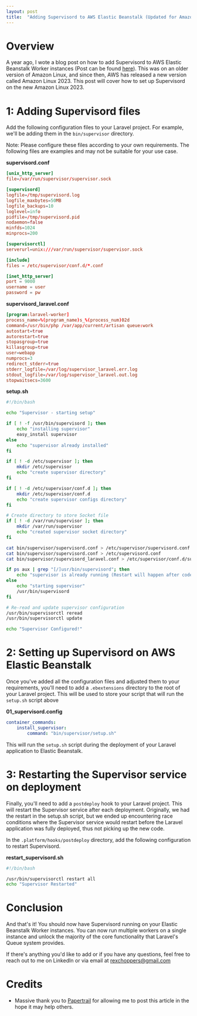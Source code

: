 ```yaml
---
layout: post
title:  "Adding Supervisord to AWS Elastic Beanstalk (Updated for Amazon Linux 2023)"
---
```


# Overview
A year ago, I wote a blog post on how to add Supervisord to AWS Elastic Beanstalk Worker instances (Post can be found [here](/2024/02/07/2024-02-07-adding-supervisord-to-aws-elasticbeanstalk)). This was on an older version of Amazon Linux, and since then, AWS has released a new version called Amazon Linux 2023. This post will cover how to set up Supervisord on the new Amazon Linux 2023. 

# 1: Adding Supervisord files
Add the following configuration files to your Laravel project. For example, we'll be adding them in the `bin/supervisor` directory.

Note: Please configure these files according to your own requirements. The following files are examples and may not be suitable for your use case.

**supervisord.conf**
```conf
[unix_http_server]
file=/var/run/supervisor/supervisor.sock

[supervisord]
logfile=/tmp/supervisord.log
logfile_maxbytes=50MB
logfile_backups=10
loglevel=info
pidfile=/tmp/supervisord.pid
nodaemon=false
minfds=1024
minprocs=200

[supervisorctl]
serverurl=unix:///var/run/supervisor/supervisor.sock

[include]
files = /etc/supervisor/conf.d/*.conf

[inet_http_server]
port = 9000
username = user
password = pw
```

**supervisord_laravel.conf**
```conf
[program:laravel-worker]
process_name=%(program_name)s_%(process_num)02d
command=/usr/bin/php /var/app/current/artisan queue:work
autostart=true
autorestart=true
stopasgroup=true
killasgroup=true
user=webapp
numprocs=3
redirect_stderr=true
stderr_logfile=/var/log/supervisor_laravel.err.log
stdout_logfile=/var/log/supervisor_laravel.out.log
stopwaitsecs=3600
```

**setup.sh**
```bash
#!/bin/bash

echo "Supervisor - starting setup"

if [ ! -f /usr/bin/supervisord ]; then
    echo "installing supervisor"
    easy_install supervisor
else
    echo "supervisor already installed"
fi

if [ ! -d /etc/supervisor ]; then
    mkdir /etc/supervisor
    echo "create supervisor directory"
fi

if [ ! -d /etc/supervisor/conf.d ]; then
    mkdir /etc/supervisor/conf.d
    echo "create supervisor configs directory"
fi

# Create directory to store Socket file
if [ ! -d /var/run/supervisor ]; then
    mkdir /var/run/supervisor
    echo "created supervisor socket directory"
fi

cat bin/supervisor/supervisord.conf > /etc/supervisor/supervisord.conf
cat bin/supervisor/supervisord.conf > /etc/supervisord.conf
cat bin/supervisor/supervisord_laravel.conf > /etc/supervisor/conf.d/supervisord_laravel.conf

if ps aux | grep "[/]usr/bin/supervisord"; then
    echo "supervisor is already running (Restart will happen after code deployment)"
else
    echo "starting supervisor"
    /usr/bin/supervisord
fi

# Re-read and update supervisor configuration
/usr/bin/supervisorctl reread
/usr/bin/supervisorctl update

echo "Supervisor Configured!"
```


# 2: Setting up Supervisord on AWS Elastic Beanstalk
Once you've added all the configuration files and adjusted them to your requirements, you'll need to add a `.ebextensions` directory to the root of your Laravel project. This will be used to store your script that will run the `setup.sh` script above

**01_supervisord.config**
```yaml
container_commands:
    install_supervisor:
        command: "bin/supervisor/setup.sh"
```

This will run the `setup.sh` script during the deployment of your Laravel application to Elastic Beanstalk.

# 3: Restarting the Supervisor service on deployment
Finally, you'll need to add a `postdeploy` hook to your Laravel project. This will restart the Supervisor service after each deployment. Originally, we had the restart in the setup.sh script, but we ended up encountering race conditions where the Supervisor service would restart before the Laravel application was fully deployed, thus not picking up the new code.

In the `.platform/hooks/postdeploy` directory, add the following configuration to restart Supervisord.

**restart_supervisord.sh**
```bash
#!/bin/bash

/usr/bin/supervisorctl restart all
echo "Supervisor Restarted"
```

# Conclusion
And that's it! You should now have Supervisord running on your Elastic Beanstalk Worker instances. You can now run multiple workers on a single instance and unlock the majority of the core functionality that Laravel's Queue system provides.

If there's anything you'd like to add or if you have any questions, feel free to reach out to me on LinkedIn or via email at [rexchoppers@gmail.com](mailto:rexchoppers@gmail.com)

# Credits
- Massive thank you to [Papertrail](https://www.papertrail.io/) for allowing me to post this article in the hope it may help others.